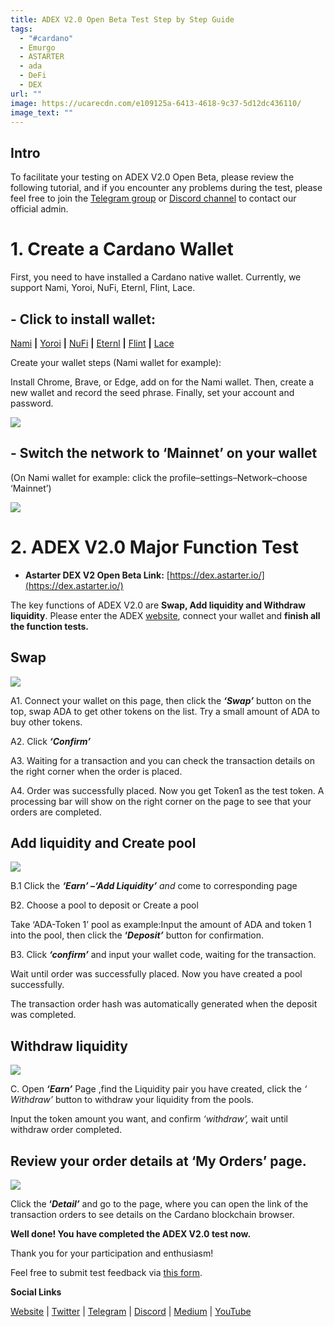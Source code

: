 ```yaml
---
title: ADEX V2.0 Open Beta Test Step by Step Guide
tags:
  - "#cardano"
  - Emurgo
  - ASTARTER
  - ada
  - DeFi
  - DEX
url: ""
image: https://ucarecdn.com/e109125a-6413-4618-9c37-5d12dc436110/
image_text: ""
---
```


## **Intro**

To facilitate your testing on ADEX V2.0 Open Beta, please review the following tutorial, and if you encounter any problems during the test, please feel free to join the [Telegram group](https://t.me/astartergroup) or [Discord channel](https://discord.gg/astarter) to contact our official admin.

# **1\. Create a Cardano Wallet**

First, you need to have installed a Cardano native wallet. Currently, we support Nami, Yoroi, NuFi, Eternl, Flint, Lace.

## **\- Click to install wallet:**

[Nami](https://namiwallet.io/) **|** [Yoroi](https://yoroi-wallet.com/) **|** [NuFi](https://nu.fi/) **|** [Eternl](https://eternl.io/app/mainnet/welcome) **|** [Flint](https://flint-wallet.com/) **|** [Lace](https://www.lace.io/)

Create your wallet steps (Nami wallet for example):

Install Chrome, Brave, or Edge, add on for the Nami wallet. Then, create a new wallet and record the seed phrase. Finally, set your account and password.

![](https://miro.medium.com/v2/resize:fit:700/1*7p6fcgK2sToqMeK7QrwOhw.png)

## **\- Switch the network to ‘Mainnet’ on your wallet**

(On Nami wallet for example: click the profile–settings–Network–choose ‘Mainnet’)

![](https://miro.medium.com/v2/resize:fit:700/1*lshe89HCk7rRk_ZVcPI3TA.png)

# **2\. ADEX V2.0 Major Function Test**

*   **Astarter DEX V2 Open Beta Link:** [https://dex.astarter.io/](https://dex.astarter.io/)
    

The key functions of ADEX V2.0 are **Swap, Add liquidity and Withdraw liquidity**. Please enter the ADEX [website](https://dex.astarter.io/), connect your wallet and **finish all the function tests.**

## **Swap**

![](https://miro.medium.com/v2/resize:fit:700/1*8fyDPI29v5pUgr7Df-1LwQ.png)

A1. Connect your wallet on this page, then click the **_‘Swap’_** button on the top, swap ADA to get other tokens on the list. Try a small amount of ADA to buy other tokens.

A2. Click **_‘Confirm’_**

A3. Waiting for a transaction and you can check the transaction details on the right corner when the order is placed.

A4. Order was successfully placed. Now you get Token1 as the test token. A processing bar will show on the right corner on the page to see that your orders are completed.

## **Add liquidity and Create pool**

![](https://miro.medium.com/v2/resize:fit:700/1*zfOLAe5AuF40bDZ2sAqukA.png)

B.1 Click the **_‘Earn’ –‘Add Liquidity’_** _and_ come to corresponding page

B2. Choose a pool to deposit or Create a pool

Take ‘ADA-Token 1’ pool as example:Input the amount of ADA and token 1 into the pool, then click the **‘_Deposit’_** button for confirmation.

B3. Click **_‘confirm’_** and input your wallet code, waiting for the transaction.

Wait until order was successfully placed. Now you have created a pool successfully.

The transaction order hash was automatically generated when the deposit was completed.

## **Withdraw liquidity**

![](https://miro.medium.com/v2/resize:fit:700/1*9w1g_gLQ_KB0qPBQ2qGNVQ.png)

C. Open **_‘Earn’_** Page ,find the Liquidity pair you have created, click the _‘ Withdraw’_ button to withdraw your liquidity from the pools.

Input the token amount you want, and confirm _‘withdraw’,_ wait until withdraw order completed.

## **Review your order details at ‘My Orders’ page.**

![](https://miro.medium.com/v2/resize:fit:700/1*ibpmQMCmzr7FoqvRVW0Wuw.png)

Click the **‘_Detail’_** and go to the page, where you can open the link of the transaction orders to see details on the Cardano blockchain browser.

**Well done! You have completed the ADEX V2.0 test now.**

Thank you for your participation and enthusiasm!

Feel free to submit test feedback via [this form](https://forms.gle/3xiYPKY3kbaN6R5s9).

**Social Links**

[Website](http://astarter.io/) | [Twitter](https://twitter.com/AstarterDefiHub) | [Telegram](https://t.me/astartergroup) | [Discord](https://discord.gg/astarter) | [Medium](https://medium.com/@AstarterDefiHub) | [YouTube](https://www.youtube.com/channel/UCvgyIH-AhzehGy5DYDoL9jw)
